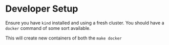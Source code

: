 # Developer Setup

Ensure you have `kind` installed and using a fresh cluster. You should have a `docker` command of some sort available.

This will create new containers of both the 
`make docker`


